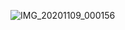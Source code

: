 ![IMG_20201109_000156](https://user-images.githubusercontent.com/50021257/98477190-e6bb4180-2228-11eb-83ca-b9510e919b30.jpg)
